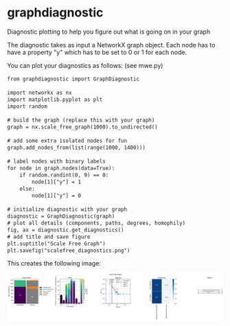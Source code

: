 # graphdiagnostic
Diagnostic plotting to help you figure out what is going on in your graph

The diagnostic takes as input a NetworkX graph object.
Each node has to have a property "y" which has to be set to 0 or 1 for each node.

You can plot your diagnostics as follows: (see mwe.py)

```
from graphdiagnostic import GraphDiagnostic

import networkx as nx
import matplotlib.pyplot as plt
import random

# build the graph (replace this with your graph)
graph = nx.scale_free_graph(1000).to_undirected()

# add some extra isolated nodes for fun
graph.add_nodes_from(list(range(1000, 1400)))

# label nodes with binary labels
for node in graph.nodes(data=True):
    if random.randint(0, 9) == 0:
        node[1]["y"] = 1
    else:
        node[1]["y"] = 0

# initialize diagnostic with your graph
diagnostic = GraphDiagnostic(graph)
# plot all details (components, paths, degrees, homophily)
fig, ax = diagnostic.get_diagnostics()
# add title and save figure
plt.suptitle("Scale Free Graph")
plt.savefig("scalefree_diagnostics.png")
```

This creates the following image:

![](img/scalefree_diagnostics.png?raw=true)

